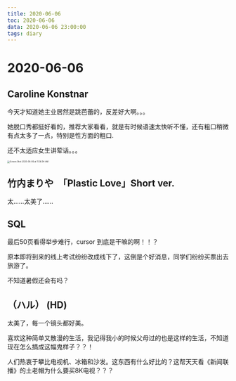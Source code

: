```yaml
---
title: 2020-06-06
toc: 2020-06-06
data: 2020-06-06 23:00:00
tags: diary
---
```



# 2020-06-06

##  Caroline Konstnar

今天才知道她主业居然是跳芭蕾的，反差好大啊。。。

她脱口秀都挺好看的，推荐大家看看，就是有时候语速太快听不懂，还有粗口稍微有点太多了一点，特别是性方面的粗口.

还不太适应女生讲荤话。。。

<img src="https://tva1.sinaimg.cn/large/007S8ZIlgy1gfif1ztl4hj30u0169wl4.jpg" alt="Screen Shot 2020-06-06 at 11.36.04 AM" style="zoom:33%;" />



## 竹内まりや　「Plastic Love」Short ver.

太……太美了……

## SQL

最后50页看得举步难行，cursor 到底是干嘛的啊！！？

原本即将到来的线上考试纷纷改成线下了，这倒是个好消息，同学们纷纷买票出去旅游了。

不知道暑假还会有吗？

## （ハル） (HD)

太美了，每一个镜头都好美。

喜欢这种简单又散漫的生活，我记得我小的时候父母过的也是这样的生活，不知道现在怎么搞成这幅鬼样子？？！

人们热衷于攀比电视机、冰箱和沙发。这东西有什么好比的？这帮天天看《新闻联播》的土老帽为什么要买8K电视？？？



